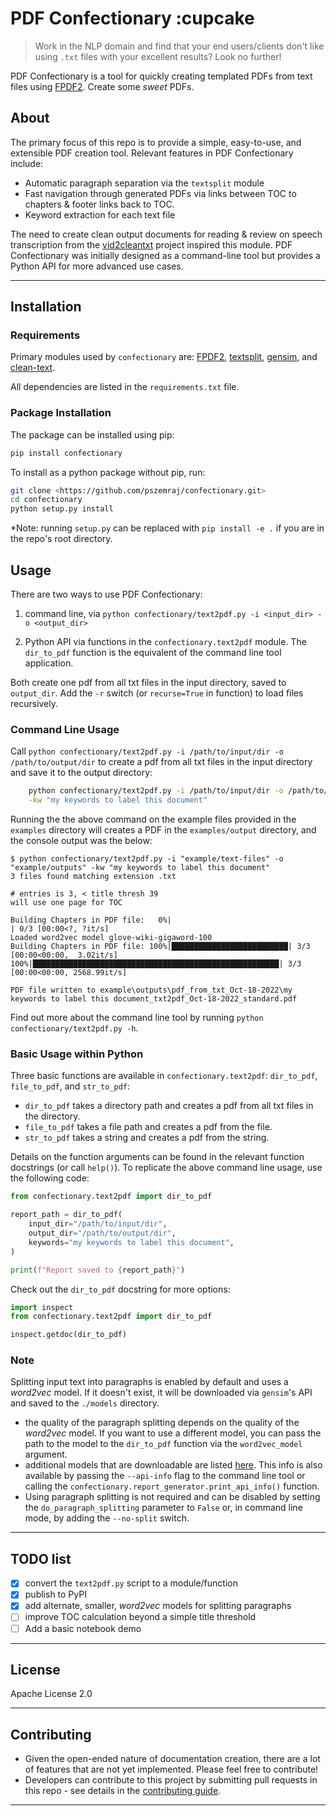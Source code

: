 # PDF Confectionary :cupcake

> Work in the NLP domain and find that your end users/clients don't like using `.txt` files with your excellent results? Look no further!

PDF Confectionary is a tool for quickly creating templated PDFs from text files using [FPDF2](https://pyfpdf.github.io/fpdf2/index.html). Create some *sweet* PDFs.

## About

The primary focus of this repo is to provide a simple, easy-to-use, and extensible PDF creation tool. Relevant features in PDF Confectionary include:

- Automatic paragraph separation via the ``textsplit`` module
- Fast navigation through generated PDFs via links between TOC to chapters & footer links back to TOC.
- Keyword extraction for each text file

The need to create clean output documents for reading & review on speech transcription from the [vid2cleantxt](https://github.com/pszemraj/vid2cleantxt) project inspired this module. PDF Confectionary was initially designed as a command-line tool but provides a Python API for more advanced use cases.

---

## Installation

### Requirements

Primary modules used by `confectionary` are: [FPDF2](https://pyfpdf.github.io/fpdf2/index.html), [textsplit](https://github.com/chschock/textsplit), [gensim](https://radimrehurek.com/gensim/), and [clean-text](https://github.com/jfilter/clean-text).

All dependencies are listed in the ``requirements.txt`` file.

### Package Installation

The package can be installed using pip:

```bash
pip install confectionary
```

To install as a python package without pip, run:

```bash
git clone <https://github.com/pszemraj/confectionary.git>
cd confectionary
python setup.py install
```

\*Note: running `setup.py` can be replaced with `pip install -e .` if you are in the repo's root directory.

## Usage

There are two ways to use PDF Confectionary:

1. command line, via `python confectionary/text2pdf.py -i <input_dir> -o <output_dir>`

2. Python API via functions in the `confectionary.text2pdf` module. The `dir_to_pdf` function is the equivalent of the command line tool application.

Both create one pdf from all txt files in the input directory, saved to ``output_dir``. Add the `-r` switch (or `recurse=True` in function) to load files recursively.

### Command Line Usage

Call `python confectionary/text2pdf.py -i /path/to/input/dir -o /path/to/output/dir` to create a pdf from all txt files in the input directory and save it to the output directory:

```bash
    python confectionary/text2pdf.py -i /path/to/input/dir -o /path/to/output/dir \
    -kw "my keywords to label this document"
```

Running the the above command on the example files provided in the `examples` directory will creates a PDF in the `examples/output` directory, and the console output was the below:

```
$ python confectionary/text2pdf.py -i "example/text-files" -o "example/outputs" -kw "my keywords to label this document"
3 files found matching extension .txt

# entries is 3, < title thresh 39
will use one page for TOC

Building Chapters in PDF file:   0%|                                  | 0/3 [00:00<?, ?it/s]
Loaded word2vec model glove-wiki-gigaword-100
Building Chapters in PDF file: 100%|██████████████████████████| 3/3 [00:00<00:00,  3.02it/s]
100%|███████████████████████████████████████████████████████| 3/3 [00:00<00:00, 2568.99it/s]

PDF file written to example\outputs\pdf_from_txt_Oct-18-2022\my keywords to label this document_txt2pdf_Oct-18-2022_standard.pdf
```

Find out more about the command line tool by running `python confectionary/text2pdf.py -h`.

### Basic Usage within Python

Three basic functions are available in `confectionary.text2pdf`: `dir_to_pdf`, `file_to_pdf`, and `str_to_pdf`:

- `dir_to_pdf` takes a directory path and creates a pdf from all txt files in the directory.
- `file_to_pdf` takes a file path and creates a pdf from the file.
- `str_to_pdf` takes a string and creates a pdf from the string.

Details on the function arguments can be found in the relevant function docstrings (or call `help()`). To replicate the above command line usage, use the following code:

```python
from confectionary.text2pdf import dir_to_pdf

report_path = dir_to_pdf(
    input_dir="/path/to/input/dir",
    output_dir="/path/to/output/dir",
    keywords="my keywords to label this document",
)

print(f"Report saved to {report_path}")
```

Check out the `dir_to_pdf` docstring for more options:

```python
import inspect
from confectionary.text2pdf import dir_to_pdf

inspect.getdoc(dir_to_pdf)
```

### Note

Splitting input text into paragraphs is enabled by default and uses a *word2vec* model. If it doesn't exist, it will be downloaded via `gensim`'s API and saved to the `./models` directory.

- the quality of the paragraph splitting depends on the quality of the *word2vec* model. If you want to use a different model, you can pass the path to the model to the `dir_to_pdf` function via the `word2vec_model` argument.
- additional models that are downloadable are listed [here](<https://github.com/RaRe-Technologies/gensim-data>). This info is also available by passing the ``--api-info`` flag to the command line tool or calling the `confectionary.report_generator.print_api_info()` function.
- Using paragraph splitting is not required and can be disabled by setting the `do_paragraph_splitting` parameter to `False` or, in command line mode, by adding the `--no-split` switch.

---

## TODO list

- [x] convert the `text2pdf.py` script to a module/function
- [x] publish to PyPI
- [x] add alternate, smaller, *word2vec* models for splitting paragraphs
- [ ] improve TOC calculation beyond a simple title threshold
- [ ] Add a basic notebook demo

---

## License

Apache License 2.0

---

## Contributing

- Given the open-ended nature of documentation creation, there are a lot of features that are not yet implemented. Please feel free to contribute!
- Developers can contribute to this project by submitting pull requests in this repo - see details in the [contributing guide](CONTRIBUTING.md).

---
